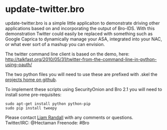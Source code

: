 
 update-twitter.bro
=========

update-twitter.bro is a simple little applicaiton to demonstrate driving other applications based on and incorporating the output of Bro-IDS.  With this demonstration Twitter could easily be replaced with something such as Google Caprica to dynamically manage your ASA, integrated into your NAC, or what ever sort of a mashup you can envision.

The twitter command line client is based on the demo, here:
    http://talkfast.org/2010/05/31/twitter-from-the-command-line-in-python-using-oauth/
    
The two python files you will need to use these are prefixed with .skel the [projects home on github](https://github.com/LiamRandall/bro-scripts/tree/master/update-twitter).

To implement these scripts using SecurityOnion and Bro 2.1 you will need to install some pre-requisites:

    sudo apt-get install python python-pip
    sudo pip install tweepy

Please contact [Liam Randall](liam.randall@gmail.com) with any comments or questions.  
Twitter/IRC: @Hectaman
Freenode: #Bro

